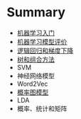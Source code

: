 # Summary

* [机器学习入门](README.md)
* [机器学习模型评价](chapter1.md)
* [逻辑回归和梯度下降](second-chaptor.md)
* [树和组合方法](third-chapter.md)
* SVM
* 神经网络模型
* Word2Vec 
* [概率图模型](gai-lv-tu-mo-xing.md)
* LDA
* 概率、统计和矩阵

